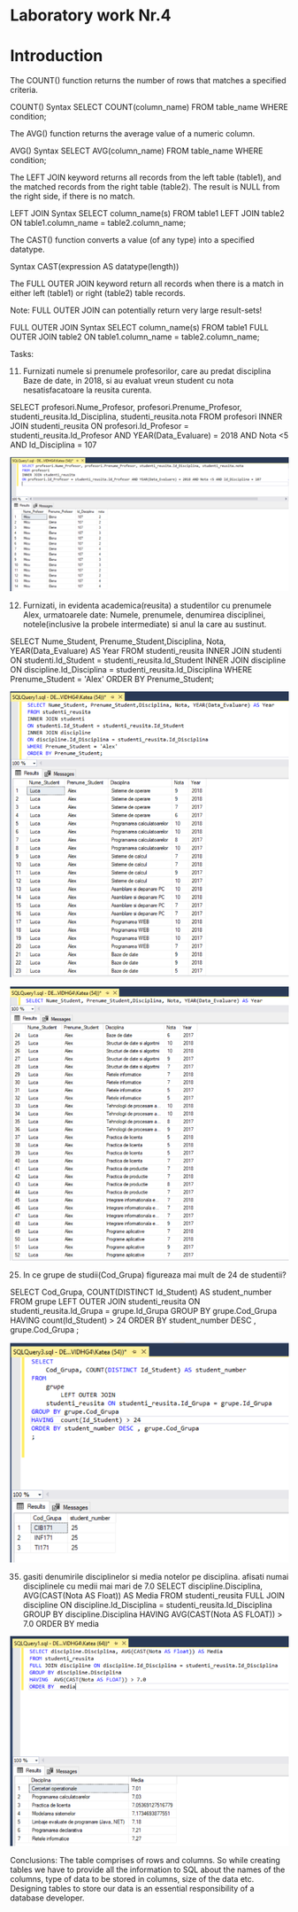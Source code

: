 # Laboratory work Nr.4

Introduction
===

The COUNT() function returns the number of rows that matches a specified criteria.

COUNT() Syntax
SELECT COUNT(column_name)
FROM table_name
WHERE condition;



The AVG() function returns the average value of a numeric column.

AVG() Syntax
SELECT AVG(column_name)
FROM table_name
WHERE condition;



The LEFT JOIN keyword returns all records from the left table (table1), 
and the matched records from the right table (table2). The result is NULL from the right side, if there is no match.

LEFT JOIN Syntax
SELECT column_name(s)
FROM table1
LEFT JOIN table2 ON table1.column_name = table2.column_name;



The CAST() function converts a value (of any type) into a specified datatype.

Syntax
CAST(expression AS datatype(length))



The FULL OUTER JOIN keyword return all records when there is a match in either left (table1) or right (table2) table records.

Note: FULL OUTER JOIN can potentially return very large result-sets!

FULL OUTER JOIN Syntax
SELECT column_name(s)
FROM table1
FULL OUTER JOIN table2 ON table1.column_name = table2.column_name;




Tasks:

11.	Furnizati numele si prenumele profesorilor, care au predat disciplina Baze de date, in 2018, 
si au evaluat vreun student cu nota nesatisfacatoare la reusita curenta.

SELECT profesori.Nume_Profesor, profesori.Prenume_Profesor, studenti_reusita.Id_Disciplina, studenti_reusita.nota
FROM profesori 
INNER JOIN studenti_reusita 
ON profesori.Id_Profesor = studenti_reusita.Id_Profesor AND YEAR(Data_Evaluare) = 2018 AND Nota <5 AND Id_Disciplina = 107


![Nr11](https://github.com/KatyaFAF172/BD/blob/master/Laboratory-work-4/image/Nr11.png)




12.	Furnizati, in evidenta academica(reusita) a studentilor cu prenumele Alex, urmatoarele date:
Numele, prenumele, denumirea disciplinei, notele(inclusive la probele intermediate) si anul la care au sustinut.


SELECT Nume_Student, Prenume_Student,Disciplina, Nota, YEAR(Data_Evaluare) AS Year
FROM studenti_reusita 
INNER JOIN studenti 
ON studenti.Id_Student = studenti_reusita.Id_Student 
INNER JOIN discipline
ON discipline.Id_Disciplina = studenti_reusita.Id_Disciplina
WHERE Prenume_Student = 'Alex' 
ORDER BY Prenume_Student;

![Nr12](https://github.com/KatyaFAF172/BD/blob/master/Laboratory-work-4/image/Nr12.png)

![Nr-12-1](https://github.com/KatyaFAF172/BD/blob/master/Laboratory-work-4/image/Nr-12-1.png)


25. In ce grupe de studii(Cod_Grupa) figureaza mai mult de 24 de studentii? 

SELECT
    Cod_Grupa, COUNT(DISTINCT Id_Student) AS student_number
FROM
    grupe
        LEFT OUTER JOIN
    studenti_reusita ON studenti_reusita.Id_Grupa = grupe.Id_Grupa
GROUP BY grupe.Cod_Grupa
HAVING  count(Id_Student) > 24
ORDER BY student_number DESC , grupe.Cod_Grupa
;

![Nr25](https://github.com/KatyaFAF172/BD/blob/master/Laboratory-work-4/image/Nr25.png)


35. gasiti denumirile disciplinelor si media notelor pe disciplina. afisati numai disciplinele cu medii mai mari de 7.0
SELECT discipline.Disciplina, AVG(CAST(Nota AS Float)) AS Media
FROM studenti_reusita
FULL JOIN discipline ON discipline.Id_Disciplina = studenti_reusita.Id_Disciplina
GROUP BY discipline.Disciplina
HAVING  AVG(CAST(Nota AS FLOAT)) > 7.0
ORDER BY  media

![Nr35](https://github.com/KatyaFAF172/BD/blob/master/Laboratory-work-4/image/Nr35.png)

Conclusions:
The table comprises of rows and columns. So while creating tables we have to provide all the information 
to SQL about the names of the columns, type of data to be stored in columns, size of the data etc.
Designing tables to store our data is an essential responsibility of a database developer.
